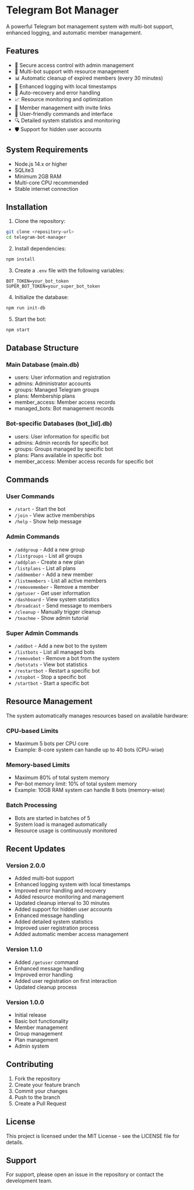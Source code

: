 # Telegram Bot Manager

A powerful Telegram bot management system with multi-bot support, enhanced logging, and automatic member management.

## Features

- 🔐 Secure access control with admin management
- 🤖 Multi-bot support with resource management
- 📊 Automatic cleanup of expired members (every 30 minutes)
- 📝 Enhanced logging with local timestamps
- 🔄 Auto-recovery and error handling
- 📈 Resource monitoring and optimization
- 👥 Member management with invite links
- 📱 User-friendly commands and interface
- 🔍 Detailed system statistics and monitoring
- 🛡️ Support for hidden user accounts

## System Requirements

- Node.js 14.x or higher
- SQLite3
- Minimum 2GB RAM
- Multi-core CPU recommended
- Stable internet connection

## Installation

1. Clone the repository:
```bash
git clone <repository-url>
cd telegram-bot-manager
```

2. Install dependencies:
```bash
npm install
```

3. Create a `.env` file with the following variables:
```env
BOT_TOKEN=your_bot_token
SUPER_BOT_TOKEN=your_super_bot_token
```

4. Initialize the database:
```bash
npm run init-db
```

5. Start the bot:
```bash
npm start
```

## Database Structure

### Main Database (main.db)
- users: User information and registration
- admins: Administrator accounts
- groups: Managed Telegram groups
- plans: Membership plans
- member_access: Member access records
- managed_bots: Bot management records

### Bot-specific Databases (bot_[id].db)
- users: User information for specific bot
- admins: Admin records for specific bot
- groups: Groups managed by specific bot
- plans: Plans available in specific bot
- member_access: Member access records for specific bot

## Commands

### User Commands
- `/start` - Start the bot
- `/join` - View active memberships
- `/help` - Show help message

### Admin Commands
- `/addgroup` - Add a new group
- `/listgroups` - List all groups
- `/addplan` - Create a new plan
- `/listplans` - List all plans
- `/addmember` - Add a new member
- `/listmembers` - List all active members
- `/removemember` - Remove a member
- `/getuser` - Get user information
- `/dashboard` - View system statistics
- `/broadcast` - Send message to members
- `/cleanup` - Manually trigger cleanup
- `/teachme` - Show admin tutorial

### Super Admin Commands
- `/addbot` - Add a new bot to the system
- `/listbots` - List all managed bots
- `/removebot` - Remove a bot from the system
- `/botstats` - View bot statistics
- `/restartbot` - Restart a specific bot
- `/stopbot` - Stop a specific bot
- `/startbot` - Start a specific bot

## Resource Management

The system automatically manages resources based on available hardware:

### CPU-based Limits
- Maximum 5 bots per CPU core
- Example: 8-core system can handle up to 40 bots (CPU-wise)

### Memory-based Limits
- Maximum 80% of total system memory
- Per-bot memory limit: 10% of total system memory
- Example: 10GB RAM system can handle 8 bots (memory-wise)

### Batch Processing
- Bots are started in batches of 5
- System load is managed automatically
- Resource usage is continuously monitored

## Recent Updates

### Version 2.0.0
- Added multi-bot support
- Enhanced logging system with local timestamps
- Improved error handling and recovery
- Added resource monitoring and management
- Updated cleanup interval to 30 minutes
- Added support for hidden user accounts
- Enhanced message handling
- Added detailed system statistics
- Improved user registration process
- Added automatic member access management

### Version 1.1.0
- Added `/getuser` command
- Enhanced message handling
- Improved error handling
- Added user registration on first interaction
- Updated cleanup process

### Version 1.0.0
- Initial release
- Basic bot functionality
- Member management
- Group management
- Plan management
- Admin system

## Contributing

1. Fork the repository
2. Create your feature branch
3. Commit your changes
4. Push to the branch
5. Create a Pull Request

## License

This project is licensed under the MIT License - see the LICENSE file for details.

## Support

For support, please open an issue in the repository or contact the development team. 